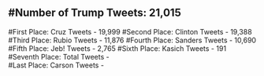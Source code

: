 #Number of Trump Tweets: 21,015
---
#First Place: Cruz Tweets - 19,999
#Second Place: Clinton Tweets - 19,388
#Third Place: Rubio Tweets - 11,876
#Fourth Place: Sanders Tweets - 10,690
#Fifth Place: Jeb! Tweets - 2,765
#Sixth Place: Kasich Tweets - 191
#Seventh Place: Total Tweets -  
#Last Place: Carson Tweets - 
